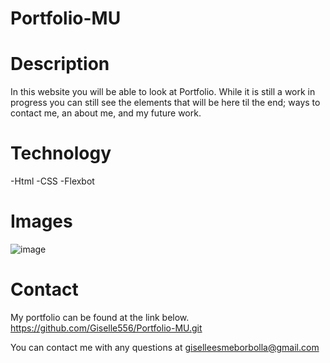 # Portfolio-MU

# Description
In this website you will be able to look at Portfolio. While it is still a work in progress you can still see the elements that will be here til the end; ways to contact me, an about me, and my future work.

# Technology
-Html
-CSS
-Flexbot

# Images
![image](https://user-images.githubusercontent.com/89003419/130726838-9adf2f35-2964-44d6-83ab-3c89a32f9e94.png)




# Contact
My portfolio can be found at the link below.
https://github.com/Giselle556/Portfolio-MU.git

You can contact me with any questions at giselleesmeborbolla@gmail.com
